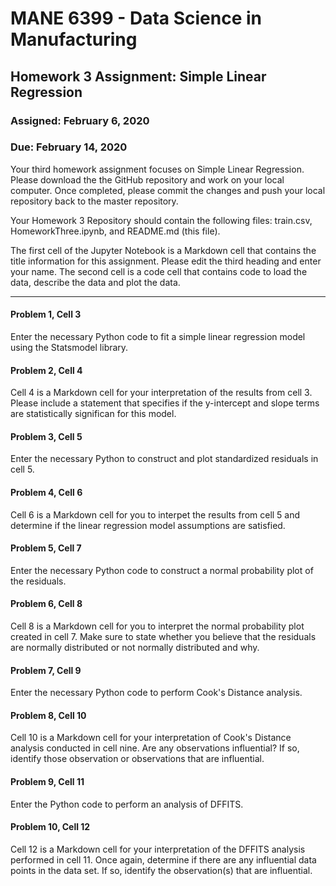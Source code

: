# MANE 6399 - Data Science in Manufacturing

## Homework 3 Assignment: Simple Linear Regression

### Assigned: February 6, 2020
### Due: February 14, 2020

Your third homework assignment focuses on Simple Linear Regression. Please download the the GitHub repository and work on your local computer. Once completed, please commit the changes and push your local repository back to the master repository.

Your Homework 3 Repository should contain the following files: train.csv, HomeworkThree.ipynb, and README.md (this file).

The first cell of the Jupyter Notebook is a Markdown cell that contains the title information for this assignment. Please edit the third heading and enter your name. The second cell is a code cell that contains code to load the data, describe the data and plot the data.

---

#### Problem 1, Cell 3

Enter the necessary Python code to fit a simple linear regression model using the Statsmodel library.

#### Problem 2, Cell 4

Cell 4 is a Markdown cell for your interpretation of the results from cell 3. Please include a statement that specifies if the y-intercept and slope terms are statistically significan for this model.

#### Problem 3, Cell 5

Enter the necessary Python to construct and plot standardized residuals in cell 5.

#### Problem 4, Cell 6

Cell 6 is a Markdown cell for you to interpet the results from cell 5 and determine if the linear regression model assumptions are satisfied.

#### Problem 5, Cell 7

Enter the necessary Python code to construct a normal probability plot of the residuals.

#### Problem 6, Cell 8

Cell 8 is a Markdown cell for you to interpret the normal probability plot created in cell 7. Make sure to state whether you believe that the residuals are normally distributed or not normally distributed and why.

#### Problem 7, Cell 9

Enter the necessary Python code to perform Cook's Distance analysis.

#### Problem 8, Cell 10

Cell 10 is a Markdown cell for your interpretation of Cook's Distance analysis conducted in cell nine. Are any observations influential? If so, identify those observation or observations that are influential.

#### Problem 9, Cell 11

Enter the Python code to perform an analysis of DFFITS.

#### Problem 10, Cell 12

Cell 12 is a Markdown cell for your interpretation of the DFFITS analysis performed in cell 11. Once again, determine if there are any influential data points in the data set. If so, identify the observation(s) that are influential.




